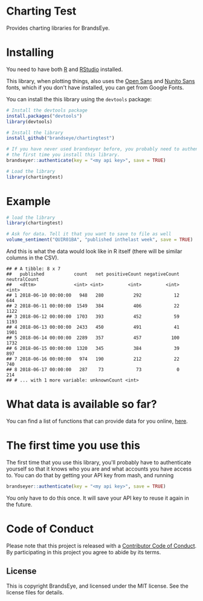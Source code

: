 
<!-- README.md is generated from README.Rmd. Please edit that file -->
Charting Test
=============

Provides charting libraries for BrandsEye.

Installing
==========

You need to have both [R](https://cran.rstudio.com/) and [RStudio](https://www.rstudio.com/products/rstudio/download/) installed.

This library, when plotting things, also uses the [Open Sans](https://fonts.google.com/specimen/Open+Sans) and [Nunito Sans](https://fonts.google.com/specimen/Nunito+Sans) fonts, which if you don't have installed, you can get from Google Fonts.

You can install the this library using the `devtools` package:

``` r
# Install the devtools package
install.packages("devtools")
library(devtools)

# Install the library
install_github("brandseye/chartingtest")

# If you have never used brandseyer before, you probably need to authenticate
# the first time you install this library. 
brandseyer::authenticate(key = "<my api key>", save = TRUE)

# Load the library
library(chartingtest)
```

Example
=======

``` r
# load the library
library(chartingtest)

# Ask for data. Tell it that you want to save to file as well
volume_sentiment("QUIR01BA", "published inthelast week", save = TRUE)
```

And this is what the data would look like in R itself (there will be similar columns in the CSV).

    ## # A tibble: 8 x 7
    ##   published           count   net positiveCount negativeCount neutralCount
    ##   <dttm>              <int> <int>         <int>         <int>        <int>
    ## 1 2018-06-10 00:00:00   948   280           292            12          644
    ## 2 2018-06-11 00:00:00  1549   384           406            22         1122
    ## 3 2018-06-12 00:00:00  1703   393           452            59         1193
    ## 4 2018-06-13 00:00:00  2433   450           491            41         1901
    ## 5 2018-06-14 00:00:00  2289   357           457           100         1732
    ## 6 2018-06-15 00:00:00  1320   345           384            39          897
    ## 7 2018-06-16 00:00:00   974   190           212            22          740
    ## 8 2018-06-17 00:00:00   287    73            73             0          214
    ## # ... with 1 more variable: unknownCount <int>

What data is available so far?
==============================

You can find a list of functions that can provide data for you online, [here](reference/index.html).

The first time you use this
===========================

The first time that you use this library, you'll probably have to authenticate yourself so that it knows who you are and what accounts you have access to. You can do that by getting your API key from mash, and running

``` r
brandseyer::authenticate(key = "<my api key>", save = TRUE)
```

You only have to do this once. It will save your API key to reuse it again in the future.

Code of Conduct
===============

Please note that this project is released with a [Contributor Code of Conduct](CODE_OF_CONDUCT.md). By participating in this project you agree to abide by its terms.

License
-------

This is copyright BrandsEye, and licensed under the MIT license. See the license files for details.
